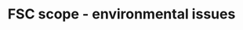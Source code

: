 ---
title: 'FSC scope - environmental issues'
field: 'fsc.issue.environmental'
slug: 'fsc-resource-scope-environmental-issues'
description: 'select from control list'
comment: 'Indicate the outcome(s) the resource mainly supports or contributes to'
required: False
policy: 'Free value. Repeat values.'
---